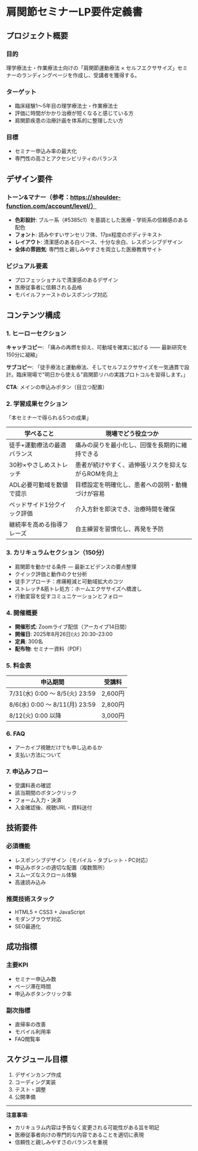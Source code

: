 # 肩関節セミナーLP要件定義書

## プロジェクト概要

### 目的
理学療法士・作業療法士向けの「肩関節運動療法 × セルフエクササイズ」セミナーのランディングページを作成し、受講者を獲得する。

### ターゲット
- 臨床経験1〜5年目の理学療法士・作業療法士
- 評価に時間がかかり治療が短くなると感じている方
- 肩関節疾患の治療計画を体系的に整理したい方

### 目標
- セミナー申込み率の最大化
- 専門性の高さとアクセシビリティのバランス

## デザイン要件

### トーン&マナー（参考：https://shoulder-function.com/account/level/）
- **色彩設計**: ブルー系（#5385c1）を基調とした医療・学術系の信頼感のある配色
- **フォント**: 読みやすいサンセリフ体、17px程度のボディテキスト
- **レイアウト**: 清潔感のある白ベース、十分な余白、レスポンシブデザイン
- **全体の雰囲気**: 専門性と親しみやすさを両立した医療教育サイト

### ビジュアル要素
- プロフェッショナルで清潔感のあるデザイン
- 医療従事者に信頼される品格
- モバイルファーストのレスポンシブ対応

## コンテンツ構成

### 1. ヒーローセクション
**キャッチコピー**: 
「痛みの再燃を抑え、可動域を確実に拡げる ―― 最新研究を150分に凝縮」

**サブコピー**: 
「徒手療法と運動療法、そしてセルフエクササイズを一気通貫で設計。臨床現場で"明日から使える"肩関節リハの実践プロトコルを習得します。」

**CTA**: メインの申込みボタン（目立つ配置）

### 2. 学習成果セクション
「本セミナーで得られる5つの成果」

| 学べること | 現場でどう役立つか |
|------------|------------------|
| 徒手+運動療法の最適バランス | 痛みの戻りを最小化し、回復を長期的に維持できる |
| 30秒×やさしめストレッチ | 患者が続けやすく、過伸張リスクを抑えながらROMを向上 |
| ADL必要可動域を数値で提示 | 目標設定を明確化し、患者への説明・動機づけが容易 |
| ベッドサイド1分クイック評価 | 介入方針を即決でき、治療時間を確保 |
| 継続率を高める指導フレーズ | 自主練習を習慣化し、再発を予防 |

### 3. カリキュラムセクション（150分）
- 肩関節を動かせる条件 ― 最新エビデンスの要点整理
- クイック評価と動作のクセ分析
- 徒手アプローチ：疼痛軽減と可動域拡大のコツ
- ストレッチ&筋トレ処方：ホームエクササイズへ橋渡し
- 行動変容を促すコミュニケーションとフォロー

### 4. 開催概要
- **開催形式**: Zoomライブ配信（アーカイブ14日間）
- **開催日**: 2025年8月26日(火) 20:30–23:00
- **定員**: 300名
- **配布物**: セミナー資料（PDF）

### 5. 料金表
| 申込期間 | 受講料 |
|---------|-------|
| 7/31(水) 0:00 〜 8/5(火) 23:59 | 2,600円 |
| 8/6(水) 0:00 〜 8/11(月) 23:59 | 2,800円 |
| 8/12(火) 0:00 以降 | 3,000円 |

### 6. FAQ
- アーカイブ視聴だけでも申し込めるか
- 支払い方法について

### 7. 申込みフロー
- 受講料表の確認
- 該当期間のボタンクリック
- フォーム入力・決済
- 入金確認後、視聴URL・資料送付

## 技術要件

### 必須機能
- レスポンシブデザイン（モバイル・タブレット・PC対応）
- 申込みボタンの適切な配置（複数箇所）
- スムーズなスクロール体験
- 高速読み込み

### 推奨技術スタック
- HTML5 + CSS3 + JavaScript
- モダンブラウザ対応
- SEO最適化

## 成功指標

### 主要KPI
- セミナー申込み数
- ページ滞在時間
- 申込みボタンクリック率

### 副次指標
- 直帰率の改善
- モバイル利用率
- FAQ閲覧率

## スケジュール目標
1. デザインカンプ作成
2. コーディング実装
3. テスト・調整
4. 公開準備

---

**注意事項**: 
- カリキュラム内容は予告なく変更される可能性がある旨を明記
- 医療従事者向けの専門的な内容であることを適切に表現
- 信頼性と親しみやすさのバランスを重視